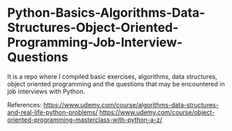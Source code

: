 # Python-Basics-Algorithms-Data-Structures-Object-Oriented-Programming-Job-Interview-Questions

It is a repo where I compiled basic exercises, algorithms, data structures, object oriented programming and the questions that may be encountered in job interviews with Python.



References:
https://www.udemy.com/course/algorithms-data-structures-and-real-life-python-problems/
https://www.udemy.com/course/object-oriented-programming-masterclass-with-python-a-z/

